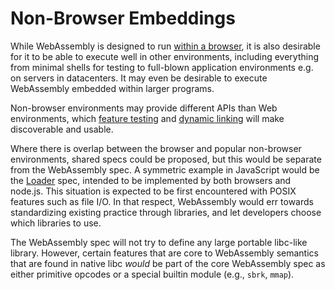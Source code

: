 # Non-Browser Embeddings

While WebAssembly is designed to run [within a browser](Web.md), it is
also desirable for it to be able to execute well in other environments,
including everything from minimal shells for testing to full-blown
application environments e.g. on servers in datacenters. It may even be
desirable to execute WebAssembly embedded within larger programs.

Non-browser environments may provide different APIs than Web
environments, which
[feature testing](FeatureTest.md) and
[dynamic linking](FutureFeatures.md#dynamic-linking) will make discoverable and
usable.
  
Where there is overlap between the browser and popular non-browser environments,
shared specs could be proposed, but this would be separate from the WebAssembly
spec. A symmetric example in JavaScript would be the
[Loader](http://whatwg.github.io/loader) spec, intended to be implemented by
both browsers and node.js. This situation is expected to be first encountered
with POSIX features such as file I/O. In that respect, WebAssembly would err
towards standardizing existing practice through libraries, and let developers
choose which libraries to use.

The WebAssembly spec will not try to define any large portable libc-like
library. However, certain features that are core to WebAssembly semantics that
are found in native libc *would* be part of the core WebAssembly spec as either
primitive opcodes or a special builtin module (e.g., `sbrk`, `mmap`).
